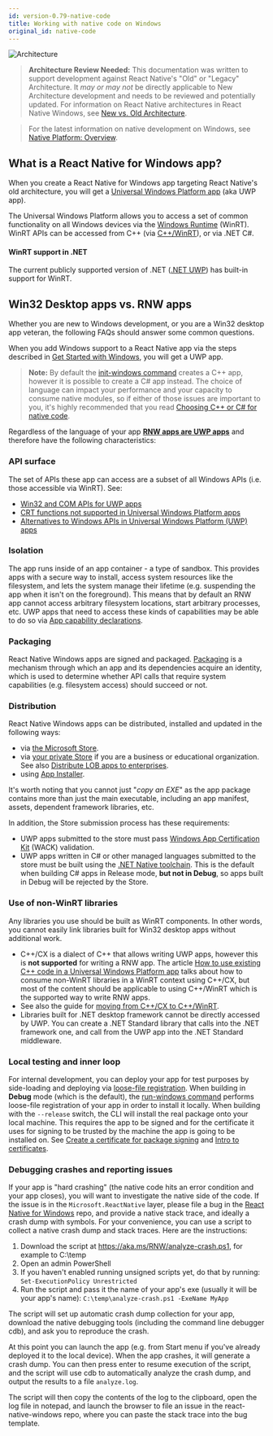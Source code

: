 ```yaml
---
id: version-0.79-native-code
title: Working with native code on Windows
original_id: native-code
---
```


![Architecture](https://img.shields.io/badge/architecture-needs_review-red)

> **Architecture Review Needed:** This documentation was written to support development against React Native's "Old" or "Legacy" Architecture. It *may or may not* be directly applicable to New Architecture development and needs to be reviewed and potentially updated. For information on React Native architectures in React Native Windows, see [New vs. Old Architecture](new-architecture.md).

> For the latest information on native development on Windows, see [Native Platform: Overview](native-platform.md).

## What is a React Native for Windows app?

When you create a React Native for Windows app targeting React Native's old architecture, you will get a [Universal Windows Platform app](https://docs.microsoft.com/windows/uwp/get-started/universal-application-platform-guide) (aka UWP app).

The Universal Windows Platform allows you to access a set of common functionality on all Windows devices via the [Windows Runtime](https://docs.microsoft.com/windows/uwp/winrt-components/) (WinRT). WinRT APIs can be accessed from C++ (via [C++/WinRT](https://docs.microsoft.com/windows/uwp/cpp-and-winrt-apis/)), or via .NET C#.

#### WinRT support in .NET
The current publicly supported version of .NET ([.NET UWP](https://docs.microsoft.com/windows/uwp/winrt-components/creating-windows-runtime-components-in-csharp-and-visual-basic)) has built-in support for WinRT.


## Win32 Desktop apps vs. RNW apps

Whether you are new to Windows development, or you are a Win32 desktop app veteran, the following FAQs should answer some common questions.

When you add Windows support to a React Native app via the steps described in [Get Started with Windows](getting-started.md), you will get a UWP app.

> **Note:** By default the [init-windows command](init-windows-cli.md) creates a C++ app, however it is possible to create a C# app instead. The choice of language can impact your performance and your capacity to consume native modules, so if either of those issues are important to you, it's highly recommended that you read [Choosing C++ or C# for native code](native-code-language-choice.md).

Regardless of the language of your app <u>**RNW apps are UWP apps**</u> and therefore have the following characteristics:

### API surface
The set of APIs these app can access are a subset of all Windows APIs (i.e. those accessible via WinRT). See:
- [Win32 and COM APIs for UWP apps](https://docs.microsoft.com/uwp/win32-and-com/win32-and-com-for-uwp-apps)
- [CRT functions not supported in Universal Windows Platform apps](https://docs.microsoft.com/cpp/cppcx/crt-functions-not-supported-in-universal-windows-platform-apps)
- [Alternatives to Windows APIs in Universal Windows Platform (UWP) apps](https://docs.microsoft.com/uwp/win32-and-com/alternatives-to-windows-apis-uwp)

### Isolation
The app runs inside of an app container - a type of sandbox. This provides apps with a secure way to install, access system resources like the filesystem, and lets the system manage their lifetime (e.g. suspending the app when it isn't on the foreground). This means that by default an RNW app cannot access arbitrary filesystem locations, start arbitrary processes, etc. UWP apps that need to access these kinds of capabilities may be able to do so via [App capability declarations](https://docs.microsoft.com/windows/uwp/packaging/app-capability-declarations).

### Packaging

React Native Windows apps are signed and packaged. [Packaging](https://docs.microsoft.com/windows/uwp/packaging/) is a mechanism through which an app and its dependencies acquire an identity, which is used to determine whether API calls that require system capabilities (e.g. filesystem access) should succeed or not.

### Distribution
React Native Windows apps can be distributed, installed and updated in the following ways:

  - via [the Microsoft Store](https://docs.microsoft.com/windows/apps/desktop/modernize/desktop-to-uwp-distribute).
  - via [your private Store](https://techcommunity.microsoft.com/blog/intunecustomersuccess/adding-your-microsoft-store-for-business-and-education-apps-to-the-microsoft-sto/3788506) if you are a business or educational organization. See also [Distribute LOB apps to enterprises](https://docs.microsoft.com/windows/uwp/publish/distribute-lob-apps-to-enterprises).
  - using [App Installer](https://docs.microsoft.com/windows/msix/app-installer/installing-windows10-apps-web).

It's worth noting that you cannot just "_copy an EXE_" as the app package contains more than just the main executable, including an app manifest, assets, dependent framework libraries, etc.

In addition, the Store submission process has these requirements:

- UWP apps submitted to the store must pass [Windows App Certification Kit](https://docs.microsoft.com/windows/uwp/debug-test-perf/windows-app-certification-kit) (WACK) validation.
- UWP apps written in C# or other managed languages submitted to the store must be built using the [.NET Native toolchain](https://docs.microsoft.com/dotnet/framework/net-native/). This is the default when building C# apps in Release mode, **but not in Debug**, so apps built in Debug will be rejected by the Store.

### Use of non-WinRT libraries
Any libraries you use should be built as WinRT components. In other words, you cannot easily link libraries built for Win32 desktop apps without additional work.
  - C++/CX is a dialect of C++ that allows writing UWP apps, however this is **not supported** for writing a RNW app. The article [How to use existing C++ code in a Universal Windows Platform app](https://docs.microsoft.com/cpp/porting/how-to-use-existing-cpp-code-in-a-universal-windows-platform-app) talks about how to consume non-WinRT libraries in a WinRT context using C++/CX, but most of the content should be applicable to using C++/WinRT which is the supported way to write RNW apps.
  - See also the guide for [moving from C++/CX to C++/WinRT](https://docs.microsoft.com/windows/uwp/cpp-and-winrt-apis/move-to-winrt-from-cx).
  - Libraries built for .NET desktop framework cannot be directly accessed by UWP. You can create a .NET Standard library that calls into the .NET framework one, and call from the UWP app into the .NET Standard middleware.

### Local testing and inner loop
For internal development, you can deploy your app for test purposes by side-loading and deploying via [loose-file registration](https://docs.microsoft.com/windows/uwp/debug-test-perf/loose-file-registration). When building in **Debug** mode (which is the default), the [run-windows command](run-windows-cli.md) performs loose-file registration of your app in order to install it locally. When building with the `--release` switch, the CLI will install the real package onto your local machine. This requires the app to be signed and for the certificate it uses for signing to be trusted by the machine the app is going to be installed on. See [Create a certificate for package signing](https://docs.microsoft.com/windows/msix/package/create-certificate-package-signing) and [Intro to certificates](https://docs.microsoft.com/windows/uwp/security/certificates).

### Debugging crashes and reporting issues
If your app is "hard crashing" (the native code hits an error condition and your app closes), you will want to investigate the native side of the code. If the issue is in the `Microsoft.ReactNative` layer, please file a bug in the [React Native for Windows](https://github.com/microsoft/react-native-windows) repo, and provide a native stack trace, and ideally a crash dump with symbols.
For your convenience, you can use a script to collect a native crash dump and stack traces. Here are the instructions:

1. Download the script at https://aka.ms/RNW/analyze-crash.ps1, for example to C:\temp
2. Open an admin PowerShell
3. If you haven't enabled running unsigned scripts yet, do that by running: `Set-ExecutionPolicy Unrestricted`
4. Run the script and pass it the name of your app's exe (usually it will be your app's name): `C:\temp\analyze-crash.ps1 -ExeName MyApp`

The script will set up automatic crash dump collection for your app, download the native debugging tools (including the command line debugger cdb), and ask you to reproduce the crash.

At this point you can launch the app (e.g. from Start menu if you've already deployed it to the local device). When the app crashes, it will generate a crash dump. You can then press enter to resume execution of the script, and the script will use cdb to automatically analyze the crash dump, and output the results to a file `analyze.log`.

The script will then copy the contents of the log to the clipboard, open the log file in notepad, and launch the browser to file an issue in the react-native-windows repo, where you can paste the stack trace into the bug template.